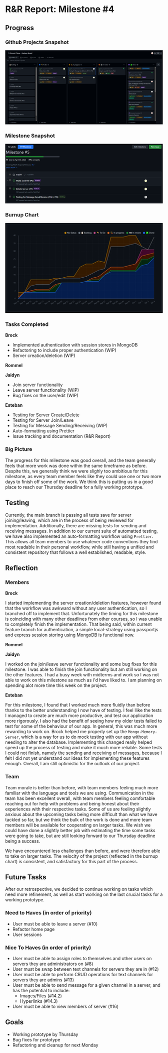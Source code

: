 # R&R Report: Milestone #4

## Progress

### Github Projects Snapshot

![Github Projects Snapshot](../../img/M5_ProjectProgress1.png)

### Milestone Snapshot

![Milestone Progress](../../img/M5_ProjectProgress2.png)

### Burnup Chart

![Burnup Chart](../../img/M5_burnup.png)

### Tasks Completed

**Brock**
- Implemented authentication with session stores in MongoDB
- Refactoring to include proper authentication (WIP)
- Server creation/deletion (WIP)

**Rommel**

**Jaidyn**

- Join server functionality
- Leave server functionality (WIP)
- Bug fixes on the user/edit (WIP)

**Esteban**

- Testing for Server Create/Delete
- Testing for Server Join/Leave
- Testing for Message Sending/Receiving (WIP)
- Auto-formatting using Prettier
- Issue tracking and documentation (R&R Report)

### Big Picture

The progress for this milestone was good overall, and the team generally feels that more work was done within the same timeframe as before. Despite this, we generally think we were slighly too ambitious for this milestone, as every team member feels like they could use one or two more days to finish off some of the work. We think this is putting us in a good place to reach our Thursday deadline for a fully working prototype.

## Testing

Currently, the main branch is passing all tests save for server joining/leaving, which are in the process of being reviewed for implementation. Additionally, there are missing tests for sending and receiving messages. In addition to our current suite of automatted testing, we have also implemented an auto-formatting workflow using `Prettier`. This allows all team members to use whatever code conventions they find most readable in their personal workflow, while still having a unified and consistent repository that follows a well established, readable, style. 

## Reflection

### Members

**Brock**

I started implementing the server creation/deletion features, however found that the workflow was awkward without any user authentication, so I branched off to implement that. Unfortunately the timing for this milestone is coinciding with many other deadlines from other courses, so I was unable to completely finish the implementation. That being said, within current feature branch for authentication, a simple local-strategy using passportjs and express session storing using MongoDB is functional now.

**Rommel**

**Jaidyn**

I worked on the join/leave server functionality and some bug fixes for this milestone. I was able to finish the join functionality but am still working on the other features. I had a busy week with midterms and work so I was not able to work on this milestone as much as i'd have liked to. I am planning on spending alot more time this week on the project.

**Esteban**

For this milestone, I found that I worked much more fluidly than before thanks to the better understanding I now have of testing. I feel llike the tests I managed to create are much more productive, and test our application more rigorously. I also had the benefit of seeing how my older tests failed to test for some of the behaviour of our app. In general, this was much more rewarding to work on. Brock helped me properly set up the `Mongo-Memory-Server`, which is a way for us to do mock testing with our app without needing to alter the database. Implementing this changed really helped speed up the process of testing and make it much more reliable. Some tests I could not finish, namely the sending and receiving of messages, because I felt I did not yet understand our ideas for implementing these features enough. Overall, I am still optimistic for the outlook of our project.

### Team

Team morale is better than before, with team members feeling much more familiar with the language and tools we are using. Communication in the team has been excellent overall, with team members feeling comfortable reaching out for help with problems and being honest about their experiences with their respective tasks. Some of us are feeling slightly anxious about the upcoming tasks being more difficult than what we have tackled so far, but we think the bulk of the work is done and more team members will be available for cooperating on larger tasks. We wish we could have done a slightly better job with estimating the time some tasks were going to take, but are still looking forward to our Thursday deadline being a success. 

We have encountered less challenges than before, and were therefore able to take on larger tasks. The velocity of the project (reflected in the burnup chart) is consistent, and satisfactory for this part of the process.

## Future Tasks

After our retrospective, we decided to continue working on tasks which need more refinement, as well as start working on the last crucial tasks for a working prototype.

### Need to Haves (in order of priority)

- User must be able to leave a server (#10)
- Refactor home page
- User sessions

### Nice To Haves (in order of priority)

- User must be able to assign roles to themselves and other users on servers they are administrators on (#8)
- User must be swap between text channels for servers they are in (#12)
- User must be able to perform CRUD operations for text channels for servers they are admins (#13)
- User must be able to send message for a given channel in a server, and has the potential to include:
  - Images/Files (#14.2)
  - Hyperlinks (#14.3)
- User must be able to view members of server (#16)

## Goals

- Working prototype by Thursday
- Bug fixes for prototype
- Refactoring and cleanup for next Monday